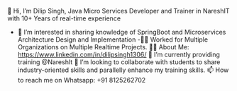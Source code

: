 👋 Hi, I’m Dilip Singh, Java Micro Services Developer and Trainer in NareshIT with 10+ Years of real-time experience 
- 👀 I’m interested in sharing knowledge of SpringBoot and Microservices Architecture Design and Implementation 
-👨‍💻 Worked for Multiple Organizations on Multiple Realtime Projects.
🧑‍💻 About Me: https://www.linkedin.com/in/dilipsingh1306/
🌱 I’m currently providing training @NareshIt
💞️ I’m looking to collaborate with students to share industry-oriented skills and parallelly enhance my training skills.
📫 How to reach me on Whatsapp: +91 8125262702
